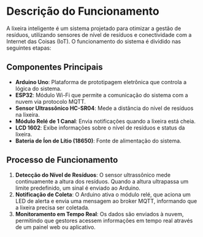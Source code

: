 # Descrição do Funcionamento

A lixeira inteligente é um sistema projetado para otimizar a gestão de resíduos, utilizando sensores de nível de resíduos e conectividade com a Internet das Coisas (IoT). O funcionamento do sistema é dividido nas seguintes etapas:

## Componentes Principais

- **Arduino Uno**: Plataforma de prototipagem eletrônica que controla a lógica do sistema.
- **ESP32**: Módulo Wi-Fi que permite a comunicação do sistema com a nuvem via protocolo MQTT.
- **Sensor Ultrassônico HC-SR04**: Mede a distância do nível de resíduos na lixeira.
- **Módulo Relé de 1 Canal**: Envia notificações quando a lixeira está cheia.
- **LCD 1602**: Exibe informações sobre o nível de resíduos e status da lixeira.
- **Bateria de Íon de Lítio (18650)**: Fonte de alimentação do sistema.

## Processo de Funcionamento

1. **Detecção do Nível de Resíduos**: O sensor ultrassônico mede continuamente a altura dos resíduos. Quando a altura ultrapassa um limite predefinido, um sinal é enviado ao Arduino.
2. **Notificação de Coleta**: O Arduino ativa o módulo relé, que aciona um LED de alerta e envia uma mensagem ao broker MQTT, informando que a lixeira precisa ser coletada.
3. **Monitoramento em Tempo Real**: Os dados são enviados à nuvem, permitindo que gestores acessem informações em tempo real através de um painel web ou aplicativo.
